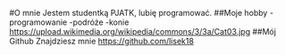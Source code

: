 #O mnie 
Jestem studentką PJATK, lubię programować.
##Moje hobby
-programowanie
-podróże
-konie
https://upload.wikimedia.org/wikipedia/commons/3/3a/Cat03.jpg
##Mój Github
Znajdziesz mnie https://github.com/lisek18


